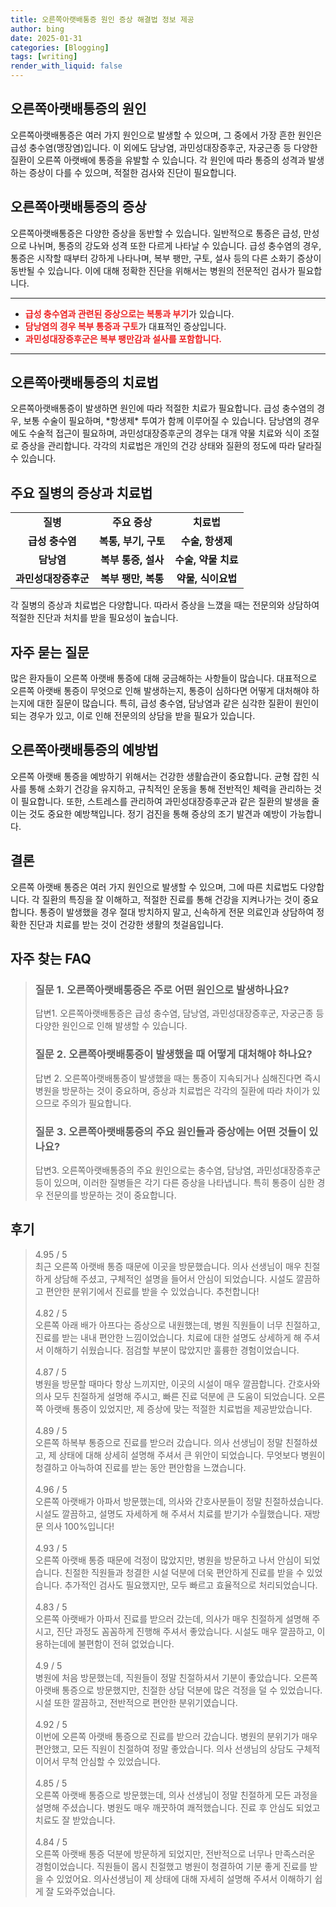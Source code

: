 ```yaml
---
title: 오른쪽아랫배통증 원인 증상 해결법 정보 제공
author: bing
date: 2025-01-31
categories: [Blogging]
tags: [writing]
render_with_liquid: false
---
```



<h2 id='오른쪽아랫배통증의원인'>오른쪽아랫배통증의 원인</h2>

<p>오른쪽아랫배통증은 여러 가지 원인으로 발생할 수 있으며, 그 중에서 가장 흔한 원인은 급성 충수염(맹장염)입니다. 이 외에도 담낭염, 과민성대장증후군, 자궁근종 등 다양한 질환이 오른쪽 아랫배에 통증을 유발할 수 있습니다. 각 원인에 따라 통증의 성격과 발생하는 증상이 다를 수 있으며, 적절한 검사와 진단이 필요합니다.</p>

<h2 id='오른쪽아랫배통증의증상'>오른쪽아랫배통증의 증상</h2>

<p>오른쪽아랫배통증은 다양한 증상을 동반할 수 있습니다. 일반적으로 통증은 급성, 만성으로 나뉘며, 통증의 강도와 성격 또한 다르게 나타날 수 있습니다. 급성 충수염의 경우, 통증은 시작할 때부터 강하게 나타나며, 복부 팽만, 구토, 설사 등의 다른 소화기 증상이 동반될 수 있습니다. 이에 대해 정확한 진단을 위해서는 병원의 전문적인 검사가 필요합니다.</p>

<hr />

<ul>
    <li><b><span style="color: #ee2323;">급성 충수염과 관련된 증상으로는 복통과 부기</span></b>가 있습니다.</li>
    <li><b><span style="color: #ee2323;">담낭염의 경우 복부 통증과 구토</span></b>가 대표적인 증상입니다.</li>
    <li><b><span style="color: #ee2323;">과민성대장증후군은 복부 팽만감과 설사를 포함합니다.</span></b></li>
</ul>

<hr />

<h2 id='오른쪽아랫배통증의치료법'>오른쪽아랫배통증의 치료법</h2>

<p>오른쪽아랫배통증이 발생하면 원인에 따라 적절한 치료가 필요합니다. 급성 충수염의 경우, 보통 수술이 필요하며, *항생제* 투여가 함께 이루어질 수 있습니다. 담낭염의 경우에도 수술적 접근이 필요하며, 과민성대장증후군의 경우는 대개 약물 치료와 식이 조절로 증상을 관리합니다. 각각의 치료법은 개인의 건강 상태와 질환의 정도에 따라 달라질 수 있습니다.</p>

<h2 id='주요질병의증상과치료법'>주요 질병의 증상과 치료법</h2>

<table>
    <tr>
        <td style="text-align: center; height: 17px;"><b>질병</b></td>
        <td style="text-align: center; height: 17px;"><b>주요 증상</b></td>
        <td style="text-align: center; height: 17px;"><b>치료법</b></td>
    </tr>
    <tr>
        <td style="text-align: center; height: 17px;"><b>급성 충수염</b></td>
        <td style="text-align: center; height: 17px;"><b>복통, 부기, 구토</b></td>
        <td style="text-align: center; height: 17px;"><b>수술, 항생제</b></td>
    </tr>
    <tr>
        <td style="text-align: center; height: 17px;"><b>담낭염</b></td>
        <td style="text-align: center; height: 17px;"><b>복부 통증, 설사</b></td>
        <td style="text-align: center; height: 17px;"><b>수술, 약물 치료</b></td>
    </tr>
    <tr>
        <td style="text-align: center; height: 17px;"><b>과민성대장증후군</b></td>
        <td style="text-align: center; height: 17px;"><b>복부 팽만, 복통</b></td>
        <td style="text-align: center; height: 17px;"><b>약물, 식이요법</b></td>
    </tr>
</table>

<p>각 질병의 증상과 치료법은 다양합니다. 따라서 증상을 느꼈을 때는 전문의와 상담하여 적절한 진단과 처치를 받을 필요성이 높습니다.</p>

<h2 id='자주묻는질문'>자주 묻는 질문</h2>

<p>많은 환자들이 오른쪽 아랫배 통증에 대해 궁금해하는 사항들이 많습니다. 대표적으로 오른쪽 아랫배 통증이 무엇으로 인해 발생하는지, 통증이 심하다면 어떻게 대처해야 하는지에 대한 질문이 많습니다. 특히, 급성 충수염, 담낭염과 같은 심각한 질환이 원인이 되는 경우가 있고, 이로 인해 전문의의 상담을 받을 필요가 있습니다.</p>

<h2 id='오른쪽아랫배통증의예방법'>오른쪽아랫배통증의 예방법</h2>

<p>오른쪽 아랫배 통증을 예방하기 위해서는 건강한 생활습관이 중요합니다. 균형 잡힌 식사를 통해 소화기 건강을 유지하고, 규칙적인 운동을 통해 전반적인 체력을 관리하는 것이 필요합니다. 또한, 스트레스를 관리하여 과민성대장증후군과 같은 질환의 발생을 줄이는 것도 중요한 예방책입니다. 정기 검진을 통해 증상의 조기 발견과 예방이 가능합니다.</p>

<h2 id='결론'>결론</h2>

<p>오른쪽 아랫배 통증은 여러 가지 원인으로 발생할 수 있으며, 그에 따른 치료법도 다양합니다. 각 질환의 특징을 잘 이해하고, 적절한 진료를 통해 건강을 지켜나가는 것이 중요합니다. 통증이 발생했을 경우 절대 방치하지 말고, 신속하게 전문 의료인과 상담하여 정확한 진단과 치료를 받는 것이 건강한 생활의 첫걸음입니다.</p>


<h2 id='자주_찾는_FAQ'>자주 찾는 FAQ</h2>
<div itemscope="" itemtype="https://schema.org/FAQPage"> 
<blockquote> 
<div itemscope="" itemprop="mainEntity" itemtype="https://schema.org/Question"> 
<h3 itemprop="name">질문 1. 오른쪽아랫배통증은 주로 어떤 원인으로 발생하나요?</h3> 
<div itemscope="" itemprop="acceptedAnswer" itemtype="https://schema.org/Answer"> 
<span itemprop="text"> 
<p>답변1. 오른쪽아랫배통증은 급성 충수염, 담낭염, 과민성대장증후군, 자궁근종 등 다양한 원인으로 인해 발생할 수 있습니다.</p> 
</span> 
</div> 
</div> 
<div itemscope="" itemprop="mainEntity" itemtype="https://schema.org/Question"> 
<h3 itemprop="name">질문 2. 오른쪽아랫배통증이 발생했을 때 어떻게 대처해야 하나요?</h3> 
<div itemscope="" itemprop="acceptedAnswer" itemtype="https://schema.org/Answer"> 
<span itemprop="text"> 
<p>답변 2. 오른쪽아랫배통증이 발생했을 때는 통증이 지속되거나 심해진다면 즉시 병원을 방문하는 것이 중요하며, 증상과 치료법은 각각의 질환에 따라 차이가 있으므로 주의가 필요합니다.</p> 
</span> 
</div> 
</div> 
<div itemscope="" itemprop="mainEntity" itemtype="https://schema.org/Question"> 
<h3 itemprop="name">질문 3. 오른쪽아랫배통증의 주요 원인들과 증상에는 어떤 것들이 있나요?</h3> 
<div itemscope="" itemprop="acceptedAnswer" itemtype="https://schema.org/Answer"> 
<span itemprop="text"> 
<p>답변3. 오른쪽아랫배통증의 주요 원인으로는 충수염, 담낭염, 과민성대장증후군 등이 있으며, 이러한 질병들은 각기 다른 증상을 나타냅니다. 특히 통증이 심한 경우 전문의를 방문하는 것이 중요합니다.</p> 
</span> 
</div> 
</div> 
</blockquote> 
</div>
<h2 id='후기'>후기</h2>
<div itemscope itemtype="https://schema.org/Product">
  <blockquote>
  <div itemprop="review" itemscope itemtype="https://schema.org/Review">
      <div itemprop="reviewRating" itemscope itemtype="https://schema.org/Rating"> <span itemprop="ratingValue">4.95</span> / <span itemprop="bestRating">5</span> </div>
      <span itemprop="reviewBody">최근 오른쪽 아랫배 통증 때문에 이곳을 방문했습니다. 의사 선생님이 매우 친절하게 상담해 주셨고, 구체적인 설명을 들어서 안심이 되었습니다. 시설도 깔끔하고 편안한 분위기에서 진료를 받을 수 있었습니다. 추천합니다!</span>
  </div>
  <br>
  <div itemprop="review" itemscope itemtype="https://schema.org/Review">
      <div itemprop="reviewRating" itemscope itemtype="https://schema.org/Rating"> <span itemprop="ratingValue">4.82</span> / <span itemprop="bestRating">5</span> </div>
      <span itemprop="reviewBody">오른쪽 아래 배가 아프다는 증상으로 내원했는데, 병원 직원들이 너무 친절하고, 진료를 받는 내내 편안한 느낌이었습니다. 치료에 대한 설명도 상세하게 해 주셔서 이해하기 쉬웠습니다. 점검할 부분이 많았지만 훌륭한 경험이었습니다.</span>
  </div>
  <br>
  <div itemprop="review" itemscope itemtype="https://schema.org/Review">
      <div itemprop="reviewRating" itemscope itemtype="https://schema.org/Rating"> <span itemprop="ratingValue">4.87</span> / <span itemprop="bestRating">5</span> </div>
      <span itemprop="reviewBody">병원을 방문할 때마다 항상 느끼지만, 이곳의 시설이 매우 깔끔합니다. 간호사와 의사 모두 친절하게 설명해 주시고, 빠른 진료 덕분에 큰 도움이 되었습니다. 오른쪽 아랫배 통증이 있었지만, 제 증상에 맞는 적절한 치료법을 제공받았습니다.</span>
  </div>
  <br>
  <div itemprop="review" itemscope itemtype="https://schema.org/Review">
      <div itemprop="reviewRating" itemscope itemtype="https://schema.org/Rating"> <span itemprop="ratingValue">4.89</span> / <span itemprop="bestRating">5</span> </div>
      <span itemprop="reviewBody">오른쪽 하복부 통증으로 진료를 받으러 갔습니다. 의사 선생님이 정말 친절하셨고, 제 상태에 대해 상세히 설명해 주셔서 큰 위안이 되었습니다. 무엇보다 병원이 청결하고 아늑하여 진료를 받는 동안 편안함을 느꼈습니다.</span>
  </div>
  <br>
  <div itemprop="review" itemscope itemtype="https://schema.org/Review">
      <div itemprop="reviewRating" itemscope itemtype="https://schema.org/Rating"> <span itemprop="ratingValue">4.96</span> / <span itemprop="bestRating">5</span> </div>
      <span itemprop="reviewBody">오른쪽 아랫배가 아파서 방문했는데, 의사와 간호사분들이 정말 친절하셨습니다. 시설도 깔끔하고, 설명도 자세하게 해 주셔서 치료를 받기가 수월했습니다. 재방문 의사 100%입니다!</span>
  </div>
  <br>
  <div itemprop="review" itemscope itemtype="https://schema.org/Review">
      <div itemprop="reviewRating" itemscope itemtype="https://schema.org/Rating"> <span itemprop="ratingValue">4.93</span> / <span itemprop="bestRating">5</span> </div>
      <span itemprop="reviewBody">오른쪽 아랫배 통증 때문에 걱정이 많았지만, 병원을 방문하고 나서 안심이 되었습니다. 친절한 직원들과 청결한 시설 덕분에 더욱 편안하게 진료를 받을 수 있었습니다. 추가적인 검사도 필요했지만, 모두 빠르고 효율적으로 처리되었습니다.</span>
  </div>
  <br>
  <div itemprop="review" itemscope itemtype="https://schema.org/Review">
      <div itemprop="reviewRating" itemscope itemtype="https://schema.org/Rating"> <span itemprop="ratingValue">4.83</span> / <span itemprop="bestRating">5</span> </div>
      <span itemprop="reviewBody">오른쪽 아랫배가 아파서 진료를 받으러 갔는데, 의사가 매우 친절하게 설명해 주시고, 진단 과정도 꼼꼼하게 진행해 주셔서 좋았습니다. 시설도 매우 깔끔하고, 이용하는데에 불편함이 전혀 없었습니다.</span>
  </div>
  <br>
  <div itemprop="review" itemscope itemtype="https://schema.org/Review">
      <div itemprop="reviewRating" itemscope itemtype="https://schema.org/Rating"> <span itemprop="ratingValue">4.9</span> / <span itemprop="bestRating">5</span> </div>
      <span itemprop="reviewBody">병원에 처음 방문했는데, 직원들이 정말 친절하셔서 기분이 좋았습니다. 오른쪽 아랫배 통증으로 방문했지만, 친절한 상담 덕분에 많은 걱정을 덜 수 있었습니다. 시설 또한 깔끔하고, 전반적으로 편안한 분위기였습니다.</span>
  </div>
  <br>
  <div itemprop="review" itemscope itemtype="https://schema.org/Review">
      <div itemprop="reviewRating" itemscope itemtype="https://schema.org/Rating"> <span itemprop="ratingValue">4.92</span> / <span itemprop="bestRating">5</span> </div>
      <span itemprop="reviewBody">이번에 오른쪽 아랫배 통증으로 진료를 받으러 갔습니다. 병원의 분위기가 매우 편안했고, 모든 직원이 친절하여 정말 좋았습니다. 의사 선생님의 상담도 구체적이어서 무척 안심할 수 있었습니다.</span>
  </div>
  <br>
  <div itemprop="review" itemscope itemtype="https://schema.org/Review">
      <div itemprop="reviewRating" itemscope itemtype="https://schema.org/Rating"> <span itemprop="ratingValue">4.85</span> / <span itemprop="bestRating">5</span> </div>
      <span itemprop="reviewBody">오른쪽 아랫배 통증으로 방문했는데, 의사 선생님이 정말 친절하게 모든 과정을 설명해 주셨습니다. 병원도 매우 깨끗하여 쾌적했습니다. 진료 후 안심도 되었고 치료도 잘 받았습니다.</span>
  </div>
  <br>
  <div itemprop="review" itemscope itemtype="https://schema.org/Review">
      <div itemprop="reviewRating" itemscope itemtype="https://schema.org/Rating"> <span itemprop="ratingValue">4.84</span> / <span itemprop="bestRating">5</span> </div>
      <span itemprop="reviewBody">오른쪽 아랫배 통증 덕분에 방문하게 되었지만, 전반적으로 너무나 만족스러운 경험이었습니다. 직원들이 몹시 친절했고 병원이 청결하여 기분 좋게 진료를 받을 수 있었어요. 의사선생님이 제 상태에 대해 자세히 설명해 주셔서 이해하기 쉽게 잘 도와주었습니다.</span>
  </div>
  </blockquote>
</div>
